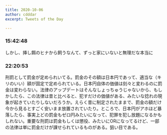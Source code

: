 ```yaml
---
title: 2020-10-06
author: cdddar
excerpt: Tweets of the Day

---
```


### 15:42:48

しかし、挿し餌のヒナから飼うなんて、ずっと家にいないと無理だな本当に

### 22:20:53

刑罰として罰金が定められいてる。罰金のその額は日本円であって、適当な（キリのいい）額が固定で定められている。日本円自体の価値は刻々と変わるのに罰金は変わらない。法律のアップデートはそんなしょっちゅうじゃないから、もしかしたら、この法律は昔と比べると、犯すだけの価値がある、みたいな捻れの現象が起きていたりしないだろうか。えらく昔に制定されたままで、罰金の額だけ今から見るとすごく安いまま放置されていたり。ところで、日本円がアホほど暴落したら、事実上どの罰金もゼロ円みたいになって、犯罪を犯し放題になるかもしれない。重要な刑罰は罰金もしくは懲役、みたいにORになってるけど、一部の法律は単に罰金だけが課せられているものがある。狙い目である。
